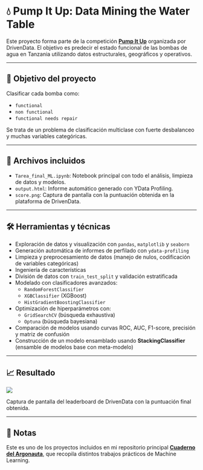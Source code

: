 # 💧 Pump It Up: Data Mining the Water Table

Este proyecto forma parte de la competición [**Pump It Up**](https://www.drivendata.org/competitions/7/pump-it-up-data-mining-the-water-table/page/25/) organizada por DrivenData. El objetivo es predecir el estado funcional de las bombas de agua en Tanzania utilizando datos estructurales, geográficos y operativos.

---

## 🧠 Objetivo del proyecto

Clasificar cada bomba como:
- `functional`
- `non functional`
- `functional needs repair`

Se trata de un problema de clasificación multiclase con fuerte desbalanceo y muchas variables categóricas.

---

## 📂 Archivos incluidos

- `Tarea_final_ML.ipynb`: Notebook principal con todo el análisis, limpieza de datos y modelos.
- `output.html`: Informe automático generado con YData Profiling.
- `score.png`: Captura de pantalla con la puntuación obtenida en la plataforma de DrivenData.

---

## 🛠 Herramientas y técnicas

- Exploración de datos y visualización con `pandas`, `matplotlib` y `seaborn`
- Generación automática de informes de perfilado con `ydata-profiling`
- Limpieza y preprocesamiento de datos (manejo de nulos, codificación de variables categóricas)
- Ingeniería de características
- División de datos con `train_test_split` y validación estratificada
- Modelado con clasificadores avanzados:
  - `RandomForestClassifier`
  - `XGBClassifier` (XGBoost)
  - `HistGradientBoostingClassifier`
- Optimización de hiperparámetros con:
  - `GridSearchCV` (búsqueda exhaustiva)
  - `Optuna` (búsqueda bayesiana)
- Comparación de modelos usando curvas ROC, AUC, F1-score, precisión y matriz de confusión
- Construcción de un modelo ensamblado usando **StackingClassifier** (ensamble de modelos base con meta-modelo)

---

## 📈 Resultado

![](./score.png)

Captura de pantalla del leaderboard de DrivenData con la puntuación final obtenida.

---

## 📝 Notas

Este es uno de los proyectos incluidos en mi repositorio principal [**Cuaderno del Argonauta**](../), que recopila distintos trabajos prácticos de Machine Learning.
